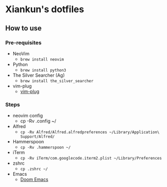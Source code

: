 # Xiankun's dotfiles

## How to use
### Pre-requisites
- NeoVim
  - `brew install neovim`
- Python
  - `brew install python3`
- The Silver Searcher (Ag) 
  - `brew install the_silver_searcher`
- vim-plug
  - [vim-plug](https://github.com/junegunn/vim-plug)

### Steps
- neovim config
	- cp -Rv .config ~/
- Alfred
	- `cp -Rv Alfred/Alfred.alfredpreferences ~/Library/Application\ Support/Alfred/`
- Hammerspoon
	- `cp -Rv .hammerspoon ~/`
- iTerm
	- `cp -Rv iTerm/com.googlecode.iterm2.plist ~/Library/Preferences`
- zshrc
	- `cp .zshrc ~/`
- Emacs
  - [Doom Emacs](https://github.com/hlissner/doom-emacs)
